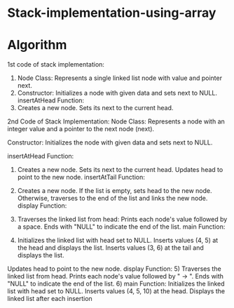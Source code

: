 # Stack-implementation-using-array














# Algorithm
1st code of stack implementation:
1) Node Class: Represents a single linked list node with value and pointer next.
2) Constructor: Initializes a node with given data and sets next to NULL.
insertAtHead Function:
3) Creates a new node.
Sets its next to the current head.



2nd Code of Stack Implementation:
Node Class: Represents a node with an integer value and a pointer to the next node (next).

Constructor: Initializes the node with given data and sets next to NULL.

insertAtHead Function:

1) Creates a new node.
Sets its next to the current head.
Updates head to point to the new node.
insertAtTail Function:

2) Creates a new node.
If the list is empty, sets head to the new node.
Otherwise, traverses to the end of the list and links the new node.
display Function:

3) Traverses the linked list from head:
Prints each node's value followed by a space.
Ends with "NULL" to indicate the end of the list.
main Function:

 4) Initializes the linked list with head set to NULL.
Inserts values (4, 5) at the head and displays the list.
Inserts values (3, 6) at the tail and displays the list.

  Updates head to point to the new node.
 display Function:
5) Traverses the linked list from head.
Prints each node's value followed by " -> ".
Ends with "NULL" to indicate the end of the list.
6) main Function:
Initializes the linked list with head set to NULL.
Inserts values (4, 5, 10) at the head.
Displays the linked list after each insertion
